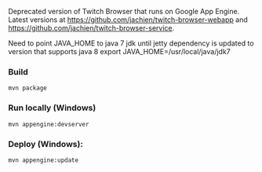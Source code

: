 Deprecated version of Twitch Browser that runs on Google App Engine. Latest versions at https://github.com/jachien/twitch-browser-webapp and https://github.com/jachien/twitch-browser-service.

Need to point JAVA_HOME to java 7 jdk until jetty dependency is updated to version that supports java 8
export JAVA_HOME=/usr/local/java/jdk7

### Build
    mvn package

### Run locally (Windows)
    mvn appengine:devserver

### Deploy (Windows):
    mvn appengine:update

